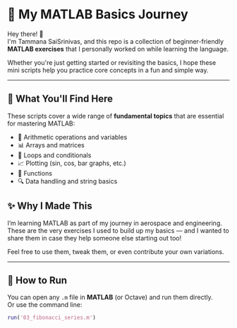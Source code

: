 # 🌟 My MATLAB Basics Journey

Hey there! 👋  
I'm Tammana SaiSrinivas, and this repo is a collection of beginner-friendly **MATLAB exercises** that I personally worked on while learning the language.

Whether you're just getting started or revisiting the basics, I hope these mini scripts help you practice core concepts in a fun and simple way.

---

## 🧠 What You'll Find Here

These scripts cover a wide range of **fundamental topics** that are essential for mastering MATLAB:

- 🧮 Arithmetic operations and variables  
- 📊 Arrays and matrices  
- 🔁 Loops and conditionals  
- 📈 Plotting (sin, cos, bar graphs, etc.)  
- 🧩 Functions  
- 🔍 Data handling and string basics  

## ✨ Why I Made This

I’m learning MATLAB as part of my journey in aerospace and engineering. These are the very exercises I used to build up my basics — and I wanted to share them in case they help someone else starting out too!

Feel free to use them, tweak them, or even contribute your own variations.

---

## 🚀 How to Run

You can open any `.m` file in **MATLAB** (or Octave) and run them directly.  
Or use the command line:
```matlab
run('03_fibonacci_series.m')




